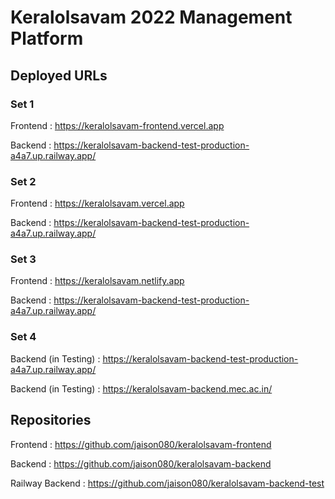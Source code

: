 # Keralolsavam 2022 Management Platform

## Deployed URLs

### Set 1

Frontend : https://keralolsavam-frontend.vercel.app

Backend : https://keralolsavam-backend-test-production-a4a7.up.railway.app/

### Set 2

Frontend : https://keralolsavam.vercel.app

Backend : https://keralolsavam-backend-test-production-a4a7.up.railway.app/

### Set 3

Frontend : https://keralolsavam.netlify.app

Backend : https://keralolsavam-backend-test-production-a4a7.up.railway.app/

### Set 4
Backend (in Testing) : https://keralolsavam-backend-test-production-a4a7.up.railway.app/

Backend (in Testing) : https://keralolsavam-backend.mec.ac.in/

## Repositories

Frontend : https://github.com/jaison080/keralolsavam-frontend

Backend : https://github.com/jaison080/keralolsavam-backend

Railway Backend : https://github.com/jaison080/keralolsavam-backend-test
